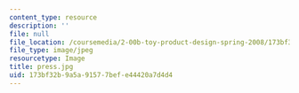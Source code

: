 ```yaml
---
content_type: resource
description: ''
file: null
file_location: /coursemedia/2-00b-toy-product-design-spring-2008/173bf32b9a5a91577befe44420a7d4d4_press.jpg
file_type: image/jpeg
resourcetype: Image
title: press.jpg
uid: 173bf32b-9a5a-9157-7bef-e44420a7d4d4
---
```

